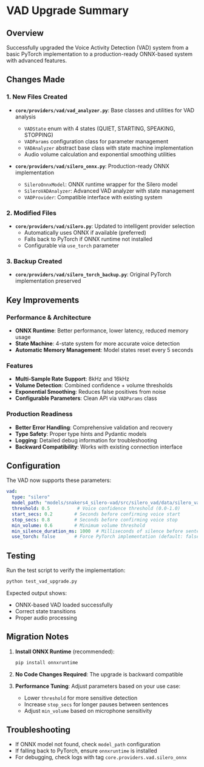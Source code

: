 # VAD Upgrade Summary

## Overview
Successfully upgraded the Voice Activity Detection (VAD) system from a basic PyTorch implementation to a production-ready ONNX-based system with advanced features.

## Changes Made

### 1. New Files Created
- **`core/providers/vad/vad_analyzer.py`**: Base classes and utilities for VAD analysis
  - `VADState` enum with 4 states (QUIET, STARTING, SPEAKING, STOPPING)
  - `VADParams` configuration class for parameter management
  - `VADAnalyzer` abstract base class with state machine implementation
  - Audio volume calculation and exponential smoothing utilities

- **`core/providers/vad/silero_onnx.py`**: Production-ready ONNX implementation
  - `SileroOnnxModel`: ONNX runtime wrapper for the Silero model
  - `SileroVADAnalyzer`: Advanced VAD analyzer with state management
  - `VADProvider`: Compatible interface with existing system

### 2. Modified Files
- **`core/providers/vad/silero.py`**: Updated to intelligent provider selection
  - Automatically uses ONNX if available (preferred)
  - Falls back to PyTorch if ONNX runtime not installed
  - Configurable via `use_torch` parameter

### 3. Backup Created
- **`core/providers/vad/silero_torch_backup.py`**: Original PyTorch implementation preserved

## Key Improvements

### Performance & Architecture
- **ONNX Runtime**: Better performance, lower latency, reduced memory usage
- **State Machine**: 4-state system for more accurate voice detection
- **Automatic Memory Management**: Model states reset every 5 seconds

### Features
- **Multi-Sample Rate Support**: 8kHz and 16kHz
- **Volume Detection**: Combined confidence + volume thresholds
- **Exponential Smoothing**: Reduces false positives from noise
- **Configurable Parameters**: Clean API via `VADParams` class

### Production Readiness
- **Better Error Handling**: Comprehensive validation and recovery
- **Type Safety**: Proper type hints and Pydantic models
- **Logging**: Detailed debug information for troubleshooting
- **Backward Compatibility**: Works with existing connection interface

## Configuration

The VAD now supports these parameters:
```yaml
vad:
  type: "silero"
  model_path: "models/snakers4_silero-vad/src/silero_vad/data/silero_vad.onnx"  # Optional
  threshold: 0.5          # Voice confidence threshold (0.0-1.0)
  start_secs: 0.2        # Seconds before confirming voice start
  stop_secs: 0.8         # Seconds before confirming voice stop  
  min_volume: 0.6        # Minimum volume threshold
  min_silence_duration_ms: 1000  # Milliseconds of silence before sentence end
  use_torch: false       # Force PyTorch implementation (default: false)
```

## Testing

Run the test script to verify the implementation:
```bash
python test_vad_upgrade.py
```

Expected output shows:
- ONNX-based VAD loaded successfully
- Correct state transitions
- Proper audio processing

## Migration Notes

1. **Install ONNX Runtime** (recommended):
   ```bash
   pip install onnxruntime
   ```

2. **No Code Changes Required**: The upgrade is backward compatible

3. **Performance Tuning**: Adjust parameters based on your use case:
   - Lower `threshold` for more sensitive detection
   - Increase `stop_secs` for longer pauses between sentences
   - Adjust `min_volume` based on microphone sensitivity

## Troubleshooting

- If ONNX model not found, check `model_path` configuration
- If falling back to PyTorch, ensure `onnxruntime` is installed
- For debugging, check logs with tag `core.providers.vad.silero_onnx`
